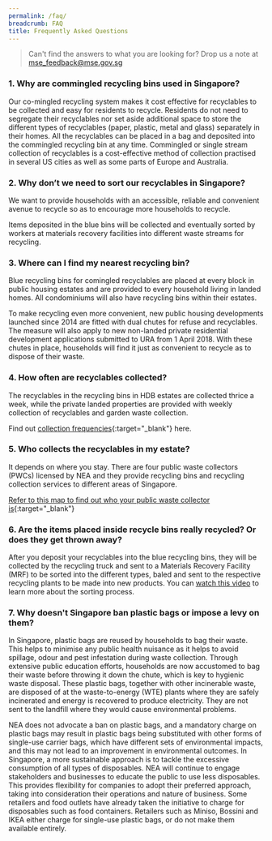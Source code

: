 ```yaml
---
permalink: /faq/
breadcrumb: FAQ
title: Frequently Asked Questions
---
```

> Can't find the answers to what you are looking for? Drop us a note at <mse_feedback@mse.gov.sg> 

### 1. Why are commingled recycling bins used in Singapore?

Our co-mingled recycling system makes it cost effective for recyclables to be collected and easy for residents to recycle. Residents do not need to segregate their recyclables nor set aside additional space to store the different types of recyclables (paper, plastic, metal and glass) separately in their homes. All the recyclables can be placed in a bag and deposited into the commingled recycling bin at any time. Commingled or single stream collection of recyclables is a cost-effective method of collection practised in several US cities as well as some parts of Europe and Australia.


### 2. Why don’t we need to sort our recyclables in Singapore?

We want to provide households with an accessible, reliable and convenient avenue to recycle so as to encourage more households to recycle. 

Items deposited in the blue bins will be collected and eventually sorted by workers at materials recovery facilities into different waste streams for recycling.


### 3. Where can I find my nearest recycling bin?

Blue recycling bins for comingled recyclables are placed at every block in public housing estates and are provided to every household living in landed homes. All condominiums will also have recycling bins within their estates. 

To make recycling even more convenient, new public housing developments launched since 2014 are fitted with dual chutes for refuse and recyclables. The measure will also apply to new non-landed private residential development applications submitted to URA from 1 April 2018. With these chutes in place, households will find it just as convenient to recycle as to dispose of their waste.


### 4. How often are recyclables collected?

The recyclables in the recycling bins in HDB estates are collected thrice a week, while the private landed properties are provided with weekly collection of recyclables and garden waste collection. 

Find out [collection frequencies](https://www.nea.gov.sg/our-services/waste-management/3r-programmes-and-resources/national-recycling-programme){:target="_blank"} here.

### 5. Who collects the recyclables in my estate?

It depends on where you stay. There are four public waste collectors (PWCs) licensed by NEA and they provide recycling bins and recycling collection services to different areas of Singapore.

[Refer to this map to find out who your public waste collector is](https://www.nea.gov.sg/our-services/waste-management/3r-programmes-and-resources/national-recycling-programme){:target="_blank"}


### 6. Are the items placed inside recycle bins really recycled? Or does they get thrown away? 

After you deposit your recyclables into the blue recycling bins, they will be collected by the recycling truck and sent to a Materials Recovery Facility (MRF) to be sorted into the different types, baled and sent to the respective recycling plants to be made into new products. You can [watch this video](/resources/videos/materials-recovery-facility) to learn more about the sorting process.

### 7. Why doesn't Singapore ban plastic bags or impose a levy on them?

In Singapore, plastic bags are reused by households to bag their waste. This helps to minimise any public health nuisance as it helps to avoid spillage, odour and pest infestation during waste collection. Through extensive public education efforts, households are now accustomed to bag their waste before throwing it down the chute, which is key to hygienic waste disposal. These plastic bags, together with other incinerable waste, are disposed of at the waste-to-energy (WTE) plants where they are safely incinerated and energy is recovered to produce electricity. They are not sent to the landfill where they would cause environmental problems.

NEA does not advocate a ban on plastic bags, and a mandatory charge on plastic bags may result in plastic bags being substituted with other forms of single-use carrier bags, which have different sets of environmental impacts, and this may not lead to an improvement in environmental outcomes. In Singapore, a more sustainable approach is to tackle the excessive consumption of all types of disposables. NEA will continue to engage stakeholders and businesses to educate the public to use less disposables. This provides flexibility for companies to adopt their preferred approach, taking into consideration their operations and nature of business. Some retailers and food outlets have already taken the initiative to charge for disposables such as food containers. Retailers such as Miniso, Bossini and IKEA either charge for single-use plastic bags, or do not make them available entirely.